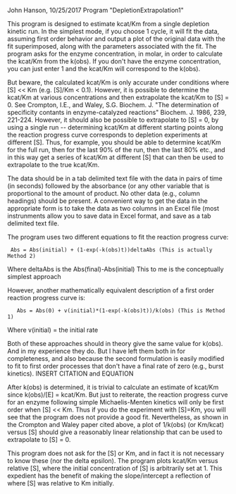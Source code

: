  John Hanson, 10/25/2017
Program "DepletionExtrapolation1"

This program is designed to estimate kcat/Km from a single depletion kinetic run.
In the simplest mode, if you choose 1 cycle, it will fit the data, assuming 
first order behavior and output a plot of the original data with the fit
superimposed, along with the parameters associated with the fit. The program
asks for the enzyme concentration, in molar, in order to calculate the kcat/Km
from the k(obs). If you don't have the enzyme concentration, you can just enter
1 and the kcat/Km will correspond to the k(obs).

But beware, the calculated kcat/Km is only accurate under conditions 
where [S] << Km (e.g. [S]/Km < 0.1). However, it is possible to determine the 
kcat/Km at various concentrations and then extrapolate the kcat/Km to [S] = 0.
See Crompton, I.E., and Waley, S.G. Biochem. J. "The determination of 
specificity contants in enzyme-catalyzed reactions" Biochem. J. 1986, 239,
221-224. However, it should also be possible to extrapolate to [S] = 0, by
using a single run -- determining kcat/Km at different starting points along
the reaction progress curve corresponds to depletion experiments at different [S].
Thus, for example, you should be able to determine kcat/Km for the full run,
then for the last 90% of the run, then the last 80% etc., and in this way
get a series of kcat/Km at different [S] that can then be used to extrapolate 
to the true kcat/Km.

The data should be in a tab delimited text file with the data in pairs of time 
(in seconds) followed by the absorbance (or any other variable that is proportional
to the amount of product. No other data (e.g., column headings) should be 
present. A convenient way to get the data in the appropriate form is to take
the data as two columns in an Excel file (most instrunments allow you to save
data in Excel format, and save as a tab delimited text file.

The program uses two different equations to fit the reaction progress curve:

     Abs = Abs(initial) + (1-exp(-k(obs)t))deltaAbs (This is actually Method 2)

Where deltaAbs is the Abs(final)-Abs(initial)
This to me is the conceptually simplest approach

However, another mathematically equivalent description of a first order reaction
progress curve is:

       Abs = Abs(0) + v(initial)*(1-exp(-k(obs)t))/k(obs) (This is Method 1)

 Where v(initial) = the initial rate

Both of these approaches should in theory give the same value for k(obs). And
in my experience they do. But I have left them both in for completeness, and
also because the second formulation is easily modified to fit to first order
processes that don't have a final rate of zero (e.g., burst kinetics).
INSERT CITATION and EQUATION

After k(obs) is determined, it is trivial to calculate an estimate of 
kcat/Km since k(obs)/[E] = kcat/Km. But just to reiterate, the reaction 
progress curve for an enzyme following simple Michaelis-Menten kinetics will
only be first order when [S] << Km. Thus if you do the experiment with [S]=Km,
you will see that the program does not provide a good fit. Nevertheless, as 
shown in the Crompton and Waley paper cited above, a plot of 1/k(obs) (or Km/kcat) 
versus [S] should give a reasonably linear relationship that can be used to 
extrapolate to [S] = 0.

This program does not ask for the [S] or Km, and in fact it is not necessary to
know these (nor the delta epsilon). The program plots kcat/Km versus relative [S], 
where the initial concentration of [S] is arbitrarily set at 1.
This expedient has the benefit of making the slope/intercept a reflection
of where [S] was relative to Km initially. 

